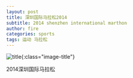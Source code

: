 ```yaml
---
layout: post
title: 深圳国际马拉松2014
subtitle: 2014 shenzhen international marthon
author: fire
categories: sports 
tags: 运动 马拉松
---
```


![title](https://image.sideproject.cn/titlex/titlex_023.jpg){:class="image-title"}

2014深圳国际马拉松

